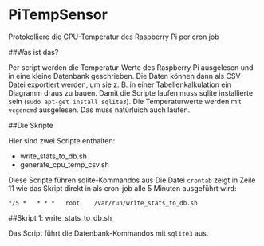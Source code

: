 PiTempSensor
============

Protokolliere die CPU-Temperatur des Raspberry Pi per cron job 

##Was ist das?

Per script werden die Temperatur-Werte des Raspberry Pi ausgelesen und in eine kleine Datenbank geschrieben. Die Daten können dann als CSV-Datei exportiert werden, um sie z. B. in einer Tabellenkalkulation ein Diagramm draus zu bauen. Damit die Scripte laufen muss sqlite installierte sein (`sudo apt-get install sqlite3`). Die Temperaturwerte werden mit `vcgencmd` ausgelesen. Das muss natürluich auch laufen. 

##Die Skripte

Hier sind zwei Scripte enthalten:

* write_stats_to_db.sh
* generate_cpu_temp_csv.sh

Diese Scripte führen sqlite-Kommandos aus 
Die Datei `crontab` zeigt in Zeile 11 wie das Skript direkt in als cron-job alle 5 Minuten ausgeführt wird:

    */5 *   * * *   root    /var/run/write_stats_to_db.sh

##Skript 1: write_stats_to_db.sh

Das Script führt die Datenbank-Kommandos mit `sqlite3` aus. 






